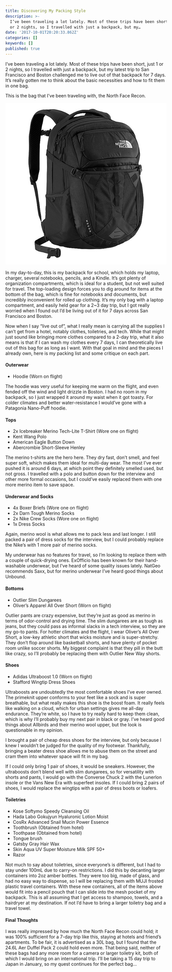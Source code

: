 ```yaml
---
title: Discovering My Packing Style
description: >-
  I’ve been traveling a lot lately. Most of these trips have been short, just 1
  or 2 nights, so I travelled with just a backpack, but my…
date: '2017-10-01T20:20:33.862Z'
categories: []
keywords: []
published: true
---
```


I’ve been traveling a lot lately. Most of these trips have been short, just 1 or 2 nights, so I travelled with just a backpack, but my latest trip to San Francisco and Boston challenged me to live out of that backpack for 7 days. It’s really gotten me to think about the basic necessities and how to fit them in one bag.

This is the bag that I’ve been traveling with, the North Face Recon.

![](./1__e2kHziFYuIWuajSYh__v8Hw.jpeg)

In my day-to-day, this is my backpack for school, which holds my laptop, charger, several notebooks, pencils, and a Kindle. It’s got plenty of organization compartments, which is ideal for a student, but not well suited for travel. The top-loading design forces you to dig around for items at the bottom of the bag, which is fine for notebooks and documents, but incredibly inconvenient for rolled up clothing. It’s my only bag with a laptop compartment, and easily held gear for a 2~3 day trip, but I got really worried when I found out I’d be living out of it for 7 days across San Francisco and Boston.

Now when I say “live out of”, what I really mean is carrying all the supplies I can’t get from a hotel, notably clothes, toiletries, and tech. While that might just sound like bringing more clothes compared to a 2-day trip, what it also means is that if I can wash my clothes every 7 days, I can theoretically live out of this bag for as long as I want. With that goal in mind and the pieces I already own, here is my packing list and some critique on each part.

#### **Outerwear**

- Hoodie (Worn on flight)

The hoodie was very useful for keeping me warm on the flight, and even fended off the wind and light drizzle in Boston. I had no room in my backpack, so I just wrapped it around my waist when it got toasty. For colder climates and better water-resistance I would’ve gone with a Patagonia Nano-Puff hoodie.

#### **Tops**

- 2x Icebreaker Merino Tech-Lite T-Shirt (Wore one on flight)
- Kent Wang Polo
- American Eagle Button Down
- Abercrombie Short-Sleeve Henley

The merino t-shirts are the hero here. They dry fast, don’t smell, and feel super soft, which makes them ideal for multi-day wear. The most I’ve ever pushed it is around 6 days, at which point they definitely smelled used, but not gross. I travelled with a polo and button down for the interview and other more formal occasions, but I could’ve easily replaced them with one more merino item to save space.

#### **Underwear and Socks**

- 4x Boxer Briefs (Wore one on flight)
- 2x Darn Tough Merino Socks
- 2x Nike Crew Socks (Wore one on flight)
- 1x Dress Socks

Again, merino wool is what allows me to pack less and last longer. I still packed a pair of dress socks for the interview, but I could probably replace the Nike’s with 1 more pair of merino socks.

My underwear has no features for travel, so I’m looking to replace them with a couple of quick-drying ones. ExOfficio has been known for their hand-washable underwear, but I’ve heard of some quality issues lately. NatGeo recommends Saxx, but for merino underwear I’ve heard good things about Unbound.

#### **Bottoms**

- Outlier Slim Dungarees
- Oliver’s Apparel All Over Short (Worn on flight)

Outlier pants are crazy expensive, but they’re just as good as merino in terms of odor-control and drying time. The slim dungarees are as tough as jeans, but they could pass as informal slacks in a tech interview, so they are my go-to pants. For hotter climates and the flight, I wear Oliver’s All Over Short, a low-key athletic short that wicks moisture and is super-stretchy. They don’t flop around like basketball shorts, and have plenty of pocket room unlike soccer shorts. My biggest complaint is that they pill in the butt like crazy, so I’ll probably be replacing them with Outlier New Way shorts.

#### **Shoes**

- Adidas Ultraboost 1.0 (Worn on flight)
- Stafford Wingtip Dress Shoes

Ultraboosts are undoubtedly the most comfortable shoes I’ve ever owned. The primeknit upper conforms to your feet like a sock and is super breathable, but what really makes this shoe is the boost foam. It really feels like walking on a cloud, which for urban settings gives me all-day endurance. They’re white, so I have to try really hard to keep them clean, which is why I’ll probably buy my next pair in black or gray. I’ve heard good things about Allbirds and their merino wool upper, but the look is questionable in my opinion.

I brought a pair of cheap dress shoes for the interview, but only because I knew I wouldn’t be judged for the quality of my footwear. Thankfully, bringing a beater dress shoe allows me to abuse them on the street and cram them into whatever space will fit in my bag.

If I could only bring 1 pair of shoes, it would be sneakers. However, the ultraboosts don’t blend well with slim dungarees, so for versatility with shorts and pants, I would go with the Converse Chuck 2 with the Lunerlon insole or the Vans New Era with superfeet insoles. If I could bring 2 pairs of shoes, I would replace the wingtips with a pair of dress boots or loafers.

#### Toiletries

- Kose Softymo Speedy Cleansing Oil
- Hada Labo Gokujyun Hyaluronic Lotion Moist
- CosRx Advanced Snail Mucin Power Essence
- Toothbrush (Obtained from hotel)
- Toothpase (Obtained from hotel)
- Tongue brush
- Gatsby Gray Hair Wax
- Skin Aqua UV Super Moisture Milk SPF 50+
- Razor

Not much to say about toiletries, since everyone’s is different, but I had to stay under 100mL due to carry-on restrictions. I did this by decanting larger containers into 2oz amber bottles. They were too big, made of glass, and had no easy way to dispense, so I will be replacing them with MUJI frosted plastic travel containers. With these new containers, all of the items above would fit into a pencil pouch that I can slide into the mesh pocket of my backpack. This is all assuming that I get access to shampoo, towels, and a hairdryer at my destination. If not I’d have to bring a larger toiletry bag and a travel towel.

#### Final Thoughts

I was really impressed by how much the North Face Recon could hold; it was 100% sufficient for a 7-day trip like this, staying at hotels and friend’s apartments. To be fair, it is advertised as a 30L bag, but I found that the 24.6L Aer Duffel Pack 2 could hold even more. That being said, neither of these bags had any more room for a camera or larger toiletry kit, both of which I would bring on an international trip. I’ll be taking a 15 day trip to Japan in January, so my quest continues for the perfect bag…
